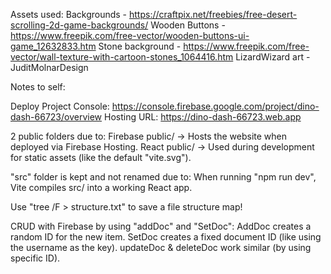 Assets used:
Backgrounds - https://craftpix.net/freebies/free-desert-scrolling-2d-game-backgrounds/
Wooden Buttons - https://www.freepik.com/free-vector/wooden-buttons-ui-game_12632833.htm
Stone background - https://www.freepik.com/free-vector/wall-texture-with-cartoon-stones_1064416.htm
LizardWizard art - JuditMolnarDesign

Notes to self:

Deploy Project Console: https://console.firebase.google.com/project/dino-dash-66723/overview
Hosting URL: https://dino-dash-66723.web.app


2 public folders due to:
    Firebase public/ → Hosts the website when deployed via Firebase Hosting.
    React public/ → Used during development for static assets (like the default "vite.svg").

"src" folder is kept and not renamed due to:
    When running "npm run dev", Vite compiles src/ into a working React app.

Use "tree /F > structure.txt" to save a file structure map!

CRUD with Firebase by using "addDoc" and "SetDoc":
    AddDoc creates a random ID for the new item.
    SetDoc creates a fixed document ID (like using the username as the key).
    updateDoc & deleteDoc work similar (by using specific ID).
